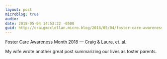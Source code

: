 ```yaml
---
layout: post
microblog: true
audio: 
date: 2018-05-04 14:53:22 -0500
guid: http://craigmcclellan.micro.blog/2018/05/04/foster-care-awareness.html
---
```

[Foster Care Awareness Month 2018 — Craig & Laura, et. al.](http://www.craigandlaura.net/home/2018/5/4/foster-care-awareness-month-2018)

My wife wrote another great post summarizing our lives as foster parents.
